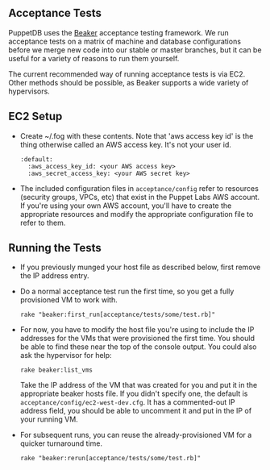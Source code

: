 Acceptance Tests
----------------

PuppetDB uses the [Beaker](https://github.com/puppetlabs/beaker) acceptance
testing framework. We run acceptance tests on a matrix of machine and database
configurations before we merge new code into our stable or master branches, but
it can be useful for a variety of reasons to run them yourself.

The current recommended way of running acceptance tests is via EC2. Other
methods should be possible, as Beaker supports a wide variety of hypervisors.


EC2 Setup
---------
* Create ~/.fog with these contents. Note that 'aws access key id' is the thing
  otherwise called an AWS access key. It's not your user id. 

      :default:
        :aws_access_key_id: <your AWS access key>
        :aws_secret_access_key: <your AWS secret key>

* The included configuration files in `acceptance/config` refer to resources
  (security groups, VPCs, etc) that exist in the Puppet Labs AWS account. If
  you're using your own AWS account, you'll have to create the appropriate
  resources and modify the appropriate configuration file to refer to them.

Running the Tests
-----------------
* If you previously munged your host file as described below, first remove the
  IP address entry.

* Do a normal acceptance test run the first time, so you get a fully provisioned VM to work with. 

      rake "beaker:first_run[acceptance/tests/some/test.rb]"
      
* For now, you have to modify the host file you're using to include the IP
  addresses for the VMs that were provisioned the first time. You should be able
  to find these near the top of the console output. You could also ask the
  hypervisor for help:

      rake beaker:list_vms

  Take the IP address of the VM that was created for you and put it in the
  appropriate beaker hosts file. If you didn't specify one, the default is
  `acceptance/config/ec2-west-dev.cfg`. It has a commented-out IP address field,
  you should be able to uncomment it and put in the IP of your running VM.

* For subsequent runs, you can reuse the already-provisioned VM for a quicker
  turnaround time.

      rake "beaker:rerun[acceptance/tests/some/test.rb]"


